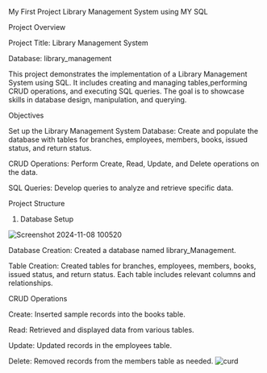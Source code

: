 My First Project Library Management System using MY SQL

Project Overview

Project Title: Library Management System

Database: library_management

This project demonstrates the implementation of a Library Management System using SQL. It includes creating and managing tables,performing CRUD operations, and executing SQL queries. The goal is to showcase skills in database design, manipulation, and querying.

Objectives

Set up the Library Management System Database: Create and populate the database with tables for branches, employees, members, books, issued status, and return status.

CRUD Operations: Perform Create, Read, Update, and Delete operations on the data.

SQL Queries: Develop queries to analyze and retrieve specific data.

Project Structure

1. Database Setup

![Screenshot 2024-11-08 100520](https://github.com/user-attachments/assets/0c0f52b1-e556-4279-80e1-503cb4fc199f)

Database Creation: Created a database named library_Management.

Table Creation: Created tables for branches, employees, members, books, issued status, and return status. Each table includes relevant columns and relationships.

 CRUD Operations
 
Create: Inserted sample records into the books table.

Read: Retrieved and displayed data from various tables.

Update: Updated records in the employees table.

Delete: Removed records from the members table as needed.
![curd](https://github.com/user-attachments/assets/dab149f4-e138-4dcf-aadd-a339d02991ee)










